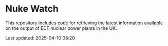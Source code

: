 # Nuke Watch

This repository includes code for retrieving the latest information available on the output of EDF nuclear power plants in the UK.

Last updated: 2025-04-10 08:20